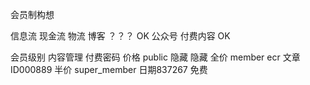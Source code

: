 会员制构想







信息流			现金流			物流
博客				？？？			OK
公众号			付费内容		OK





会员级别				内容管理		付费密码			价格
public					隐藏				隐藏					全价
member				ecr				文章ID000889	半价
super_member							日期837267		免费